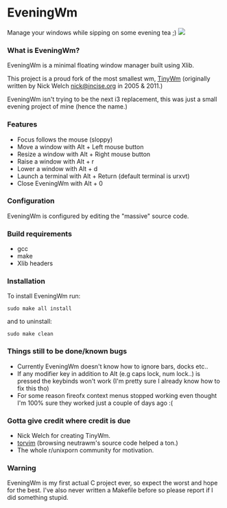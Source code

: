 # EveningWm

Manage your windows while sipping on some evening tea ;)
![](scrot.png)

### What is EveningWm?
EveningWm is a minimal floating window manager built
using Xlib.

This project is a proud fork of the most smallest wm, [TinyWm](http://incise.org/tinywm.html)
(originally written by Nick Welch <nick@incise.org> in 2005 & 2011.)

EveningWm isn't trying to be the next i3 replacement, this was just a small evening project of mine (hence the name.)

### Features
* Focus follows the mouse (sloppy)
* Move a window with Alt + Left mouse button
* Resize a window with Alt + Right mouse button
* Raise a window with Alt + r
* Lower a window with Alt + d
* Launch a terminal with Alt + Return (default terminal is urxvt)
* Close EveningWm with Alt + 0

### Configuration
EveningWm is configured by editing the "massive" source code.

### Build requirements
* gcc
* make
* Xlib headers

### Installation
To install EveningWm run:
```
sudo make all install
```

and to uninstall:
```
sudo make clean
```

### Things still to be done/known bugs
* Currently EveningWm doesn't know how to ignore bars, docks etc..
* If any modifier key in addition to Alt (e.g caps lock, num lock..) is pressed the keybinds won't work (I'm pretty sure I already know how to fix this tho)
* For some reason fireofx context menus stopped working even thought I'm 100% sure they worked just a couple of days ago :(

### Gotta give credit where credit is due
* Nick Welch for creating TinyWm.
* [torvim](https://github.com/torvim) (browsing neutrawm's source code helped a ton.)
* The whole r/unixporn community for motivation.

### Warning
EveningWm is my first actual C project ever, so expect the worst and hope for the best.
I've also never written a Makefile before so please report if I did something stupid.